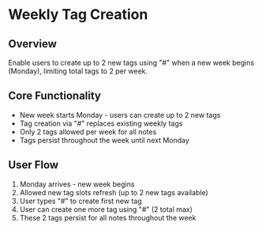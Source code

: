 # Weekly Tag Creation

## Overview
Enable users to create up to 2 new tags using "#" when a new week begins (Monday), limiting total tags to 2 per week.

## Core Functionality
- New week starts Monday - users can create up to 2 new tags
- Tag creation via "#" replaces existing weekly tags
- Only 2 tags allowed per week for all notes
- Tags persist throughout the week until next Monday

## User Flow
1. Monday arrives - new week begins
2. Allowed new tag slots refresh (up to 2 new tags available)
3. User types "#" to create first new tag
4. User can create one more tag using "#" (2 total max)
5. These 2 tags persist for all notes throughout the week